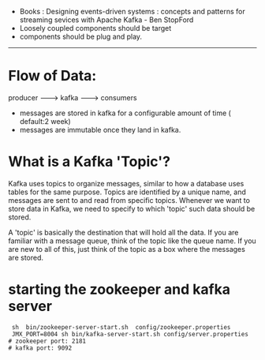 - Books : Designing events-driven systems : concepts and patterns for streaming sevices with Apache Kafka - Ben StopFord
- Loosely coupled components should be target
- components should be plug and play.


---
# Flow of Data:
producer ---> kafka ---> consumers
- messages are stored in kafka for a configurable amount of time ( default:2 week)
- messages are immutable once they land in kafka.

# What is a Kafka 'Topic'?
Kafka uses topics to organize messages,
similar to how a database uses tables for the same purpose.
Topics are identified by a unique name,
and messages are sent to and read from specific topics.
Whenever we want to store data in Kafka,
we need to specify to which 'topic' such data should be stored.

A 'topic' is basically the destination that will hold all the data.
If you are familiar with a message queue, think of the topic like the queue name.
If you are new to all of this, just think of the topic as a box where the messages are stored.

# starting the zookeeper and kafka server
```shell
 sh  bin/zookeeper-server-start.sh  config/zookeeper.properties 
 JMX_PORT=8004 sh bin/kafka-server-start.sh config/server.properties 
# zookeeper port: 2181
# kafka port: 9092

```